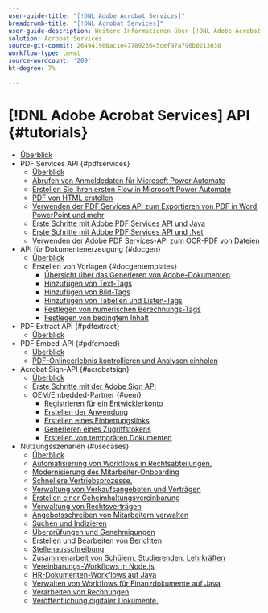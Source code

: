 ```yaml
---
user-guide-title: "[!DNL Adobe Acrobat Services]"
breadcrumb-title: "[!DNL Acrobat Services]"
user-guide-description: Weitere Informationen über [!DNL Adobe Acrobat Services]
solution: Acrobat Services
source-git-commit: 264941900ac1e4778923645cef97a796b0213030
workflow-type: tm+mt
source-wordcount: '209'
ht-degree: 7%

---
```



# [!DNL Adobe Acrobat Services] API {#tutorials}

+ [Überblick](overview.md)
+ PDF Services API {#pdfservices}
   + [Überblick](pdfservices/overview-pdfservices.md)
   + [Abrufen von Anmeldedaten für Microsoft Power Automate](pdfservices/getting-credentials-power-automate.md)
   + [Erstellen Sie Ihren ersten Flow in Microsoft Power Automate](pdfservices/create-workflow-power-automate.md)
   + [PDF von HTML erstellen](pdfservices/createpdffromhtml.md)
   + [Verwenden der PDF Services API zum Exportieren von PDF in Word, PowerPoint und mehr](pdfservices/exportpdf.md)
   + [Erste Schritte mit Adobe PDF Services API und Java](pdfservices/gettingstartedjava.md)
   + [Erste Schritte mit Adobe PDF Services API und .Net](pdfservices/gettingstartednet.md)
   + [Verwenden der Adobe PDF Services-API zum OCR-PDF von Dateien](pdfservices/ocr.md)
+ API für Dokumentenerzeugung {#docgen}
   + [Überblick](docgen/overview-docgen.md)
   + Erstellen von Vorlagen {#docgentemplates}
      + [Übersicht über das Generieren von Adobe-Dokumenten](docgen/taggeroverview.md)
      + [Hinzufügen von Text-Tags](docgen/taggeraddtexttags.md)
      + [Hinzufügen von Bild-Tags](docgen/taggeraddimagetags.md)
      + [Hinzufügen von Tabellen und Listen-Tags](docgen/taggertables.md)
      + [Festlegen von numerischen Berechnungs-Tags](docgen/taggercalculations.md)
      + [Festlegen von bedingtem Inhalt](docgen/taggerconditional.md)
+ PDF Extract API {#pdfextract}
   + [Überblick](pdfextract/overview-extract.md)
+ PDF Embed-API {#pdfembed}
   + [Überblick](pdfembed/overview-embed.md)
   + [PDF-Onlineerlebnis kontrollieren und Analysen einholen](pdfembed/controlpdfexperience.md)
+ Acrobat Sign-API {#acrobatsign}
   + [Überblick](acrobatsign/overview-sign.md)
   + [Erste Schritte mit der Adobe Sign API](acrobatsign/signapi.md)
   + OEM/Embedded-Partner {#oem}
      + [Registrieren für ein Entwicklerkonto](acrobatsign/sign-up-developer-account.md)
      + [Erstellen der Anwendung](acrobatsign/creating-your-application.md)
      + [Erstellen eines Einbettungslinks](acrobatsign/creating-an-embed-link.md)
      + [Generieren eines Zugriffstokens](acrobatsign/generating-an-access-token.md)
      + [Erstellen von temporären Dokumenten](acrobatsign/creating-a-transient-document.md)
+ Nutzungsszenarien {#usecases}
   + [Überblick](usecases/overview-usecases.md)
   + [Automatisierung von Workflows in Rechtsabteilungen.](usecases/automatelegalworkflows.md)
   + [Modernisierung des Mitarbeiter-Onboarding](usecases/employeeonboarding.md)
   + [Schnellere Vertriebsprozesse.](usecases/acceleratesales.md)
   + [Verwaltung von Verkaufsangeboten und Verträgen](usecases/sales.md)
   + [Erstellen einer Geheimhaltungsvereinbarung](usecases/nda.md)
   + [Verwaltung von Rechtsverträgen](usecases/legal.md)
   + [Angebotsschreiben von Mitarbeitern verwalten](usecases/offer.md)
   + [Suchen und Indizieren](usecases/searching.md)
   + [Überprüfungen und Genehmigungen](usecases/reviews.md)
   + [Erstellen und Bearbeiten von Berichten](usecases/reportcreation.md)
   + [Stellenausschreibung](usecases/jobposting.md)
   + [Zusammenarbeit von Schülern, Studierenden, Lehrkräften](usecases/educationcollab.md)
   + [Vereinbarungs-Workflows in Node.js](usecases/AgreementWorkflowsNodejs.md)
   + [HR-Dokumenten-Workflows auf Java](usecases/HRAgreementWorkflowsJava.md)
   + [Verwalten von Workflows für Finanzdokumente auf Java](usecases/FinanceWorkflowsJava.md)
   + [Verarbeiten von Rechnungen](usecases/invoices.md)
   + [Veröffentlichung digitaler Dokumente.](usecases/ddppdfembedapi.md)

